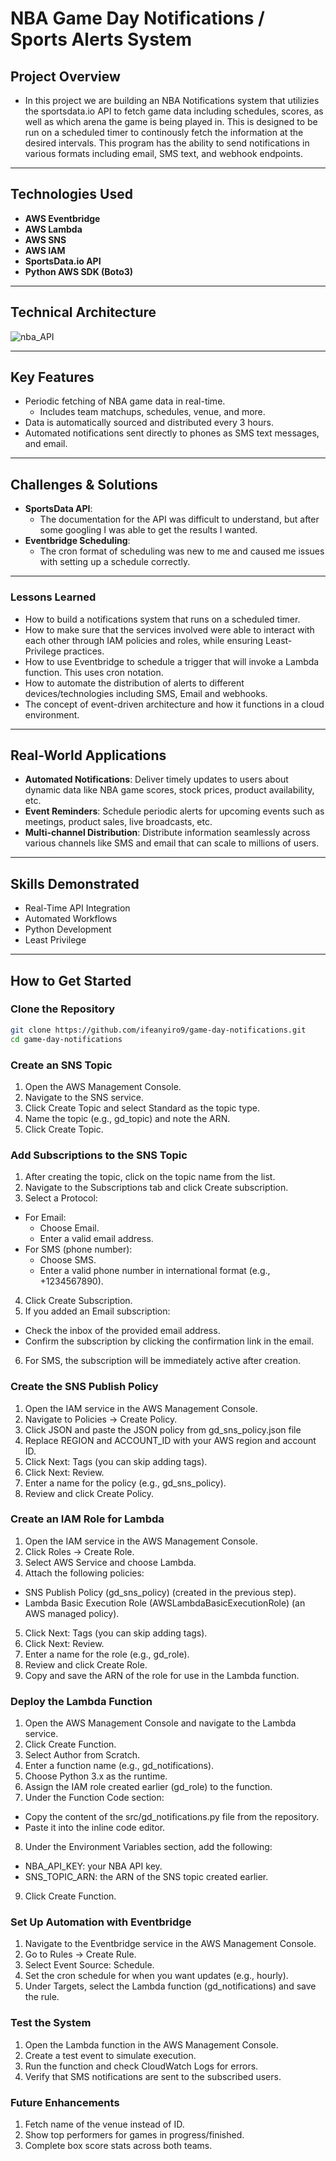 # NBA Game Day Notifications / Sports Alerts System

## **Project Overview**
- In this project we are building an NBA Notifications system that utilizies the sportsdata.io API to fetch game data including schedules, scores, as well as which arena the game is being played in. This is designed to be run on a scheduled timer to continously fetch the information at the desired intervals. This program has the ability to send notifications in various formats including email, SMS text, and webhook endpoints.
---

## Technologies Used
- **AWS Eventbridge**
- **AWS Lambda**
- **AWS SNS**
- **AWS IAM**
- **SportsData.io API**
- **Python AWS SDK (Boto3)**

---

## **Technical Architecture**
![nba_API](https://s13.gifyu.com/images/Se2hF.gif)

---

## Key Features
- Periodic fetching of NBA game data in real-time.
  - Includes team matchups, schedules, venue, and more.
- Data is automatically sourced and distributed every 3 hours.
- Automated notifications sent directly to phones as SMS text messages, and email. 

---

## Challenges & Solutions
- **SportsData API**: 
  - The documentation for the API was difficult to understand, but after some googling I was able to get the results I wanted.
- **Eventbridge Scheduling**: 
  - The cron format of scheduling was new to me and caused me issues with setting up a schedule correctly.  

---

### **Lessons Learned**
- How to build a notifications system that runs on a scheduled timer.
- How to make sure that the services involved were able to interact with each other through IAM policies and roles, while ensuring Least-Privilege practices.
- How to use Eventbridge to schedule a trigger that will invoke a Lambda function. This uses cron notation.
- How to automate the distribution of alerts to different devices/technologies including SMS, Email and webhooks.
- The concept of event-driven architecture and how it functions in a cloud environment.

---

## Real-World Applications
- **Automated Notifications**: Deliver timely updates to users about dynamic data like NBA game scores, stock prices, product availability, etc.
- **Event Reminders**: Schedule periodic alerts for upcoming events such as meetings, product sales, live broadcasts, etc.
- **Multi-channel Distribution**: Distribute information seamlessly across various channels like SMS and email that can scale to millions of users.

---

## Skills Demonstrated
- Real-Time API Integration
- Automated Workflows
- Python Development
- Least Privilege

---

## How to Get Started

### **Clone the Repository**
```bash
git clone https://github.com/ifeanyiro9/game-day-notifications.git
cd game-day-notifications
```

### **Create an SNS Topic**
1. Open the AWS Management Console.
2. Navigate to the SNS service.
3. Click Create Topic and select Standard as the topic type.
4. Name the topic (e.g., gd_topic) and note the ARN.
5. Click Create Topic.

### **Add Subscriptions to the SNS Topic**
1. After creating the topic, click on the topic name from the list.
2. Navigate to the Subscriptions tab and click Create subscription.
3. Select a Protocol:
- For Email:
  - Choose Email.
  - Enter a valid email address.
- For SMS (phone number):
  - Choose SMS.
  - Enter a valid phone number in international format (e.g., +1234567890).

4. Click Create Subscription.
5. If you added an Email subscription:
- Check the inbox of the provided email address.
- Confirm the subscription by clicking the confirmation link in the email.
6. For SMS, the subscription will be immediately active after creation.

### **Create the SNS Publish Policy**
1. Open the IAM service in the AWS Management Console.
2. Navigate to Policies → Create Policy.
3. Click JSON and paste the JSON policy from gd_sns_policy.json file
4. Replace REGION and ACCOUNT_ID with your AWS region and account ID.
5. Click Next: Tags (you can skip adding tags).
6. Click Next: Review.
7. Enter a name for the policy (e.g., gd_sns_policy).
8. Review and click Create Policy.

### **Create an IAM Role for Lambda**
1. Open the IAM service in the AWS Management Console.
2. Click Roles → Create Role.
3. Select AWS Service and choose Lambda.
4. Attach the following policies:
- SNS Publish Policy (gd_sns_policy) (created in the previous step).
- Lambda Basic Execution Role (AWSLambdaBasicExecutionRole) (an AWS managed policy).
5. Click Next: Tags (you can skip adding tags).
6. Click Next: Review.
7. Enter a name for the role (e.g., gd_role).
8. Review and click Create Role.
9. Copy and save the ARN of the role for use in the Lambda function.

### **Deploy the Lambda Function**
1. Open the AWS Management Console and navigate to the Lambda service.
2. Click Create Function.
3. Select Author from Scratch.
4. Enter a function name (e.g., gd_notifications).
5. Choose Python 3.x as the runtime.
6. Assign the IAM role created earlier (gd_role) to the function.
7. Under the Function Code section:
- Copy the content of the src/gd_notifications.py file from the repository.
- Paste it into the inline code editor.
8. Under the Environment Variables section, add the following:
- NBA_API_KEY: your NBA API key.
- SNS_TOPIC_ARN: the ARN of the SNS topic created earlier.
9. Click Create Function.


### **Set Up Automation with Eventbridge**
1. Navigate to the Eventbridge service in the AWS Management Console.
2. Go to Rules → Create Rule.
3. Select Event Source: Schedule.
4. Set the cron schedule for when you want updates (e.g., hourly).
5. Under Targets, select the Lambda function (gd_notifications) and save the rule.


### **Test the System**
1. Open the Lambda function in the AWS Management Console.
2. Create a test event to simulate execution.
3. Run the function and check CloudWatch Logs for errors.
4. Verify that SMS notifications are sent to the subscribed users.


### **Future Enhancements**
1. Fetch name of the venue instead of ID.
2. Show top performers for games in progress/finished.
3. Complete box score stats across both teams.
